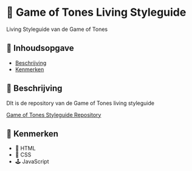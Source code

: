 # 👾 Game of Tones Living Styleguide
<!-- Geef je project een titel en schrijf in één zin wat het is -->
Living Styleguide van de Game of Tones

## 📖 Inhoudsopgave

  * [Beschrijving](#beschrijving)
  * [Kenmerken](#kenmerken)

## 💾 Beschrijving
<!-- In de Beschrijving staat hoe je project er uit ziet, hoe het werkt en wat je er mee kan. -->
DIt is de repository van de Game of Tones living styleguide
<!-- Voeg een mooie poster visual toe 📸 -->
<!-- Voeg een link toe naar Github Pages 🌐-->
[Game of Tones Styleguide Repository](...)
## 🍕 Kenmerken
<!-- Bij Kenmerken staat welke technieken zijn gebruikt en hoe. Wat is de HTML structuur? Wat zijn de belangrijkste dingen in CSS? Wat is er met Javascript gedaan en hoe? Misschien heb je een framwork of library gebruikt? -->
* 🔖 HTML
* 🧵 CSS
* 🕹 JavaScript
